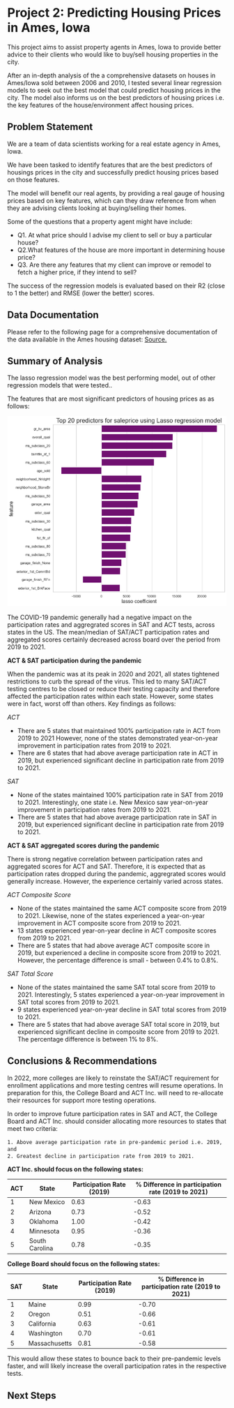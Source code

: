 
# Project 2: Predicting Housing Prices in Ames, Iowa


This project aims to assist property agents in Ames, Iowa to provide better advice to their clients who would like to buy/sell housing properties in the city. 

After an in-depth analysis of the a comprehensive datasets on houses in Ames/Iowa sold between 2006 and 2010, I tested several linear regression models to seek out the best model that could predict housing prices in the city. 
The model also informs us on the best predictors of housing prices i.e. the key features of the house/environment affect housing prices. 



## Problem Statement

   We are a team of data scientists working for a real estate agency in Ames, Iowa. 

   We have been tasked to identify features that are the best predictors of housings prices in the city and successfully predict housing prices based on those features. 

   The model will benefit our real agents, by providing a real gauge of housing prices based on key features, which can they draw reference from when they are advising clients looking at buying/selling their homes.  

   Some of the questions that a property agent might have include:
  *  Q1. At what price should I advise my client to sell or buy a particular house? 
  *  Q2.What features of the house are more important in determining house price?
  *  Q3. Are there any features that my client can improve or remodel to fetch a higher price, if they intend to sell? 
    
The success of the regression models is evaluated based on their R2 (close to 1 the better) and RMSE (lower the better) scores. 
## Data Documentation

Please refer to the following page for a comprehensive documentation of the data available in the Ames housing dataset:
[Source.
](http://jse.amstat.org/v19n3/decock/DataDocumentation.txt
)


## Summary of Analysis

The lasso regression model was the best performing model, out of other regression models that were tested.. 

The features that are most significant predictors of housing prices as as follows:

![image1](top20.png)


The COVID-19 pandemic generally had a negative impact on the participation rates and aggregrated scores in SAT and ACT tests, across states in the US. The mean/median of SAT/ACT participation rates and aggregated scores certainly decreased across board over the period from 2019 to 2021. 

**ACT & SAT participation during the pandemic**

When the pandemic was at its peak in 2020 and 2021, all states tightened restrictions to curb the spread of the virus. This led to many SAT/ACT testing centres to be closed or reduce their testing capacity and therefore affected the participation rates within each state. However, some states were in fact, worst off than others. Key findings as follows: 

*ACT*    
* There are 5 states that maintained 100% participation rate in ACT from 2019 to 2021 However, none of the states demonstrated year-on-year improvement in participation rates from 2019 to 2021.    
* There are 6 states that had above average participation rate in ACT in 2019, but experienced significant decline in participation rate from 2019 to 2021.
  
*SAT*
* None of the states maintained 100% participation rate in SAT from 2019 to 2021. Interestingly, one state i.e. New Mexico saw year-on-year improvement in participation rates from 2019 to 2021. 
* There are 5 states that had above average participation rate in SAT in 2019, but experienced significant decline in participation rate from 2019 to 2021.    

**ACT & SAT aggregated scores during the pandemic**

There is strong negative correlation between participation rates and aggregated scores for ACT and SAT. Therefore, it is expected that as participation rates dropped during the pandemic, aggregrated scores would generally increase. However, the experience certainly varied across states.  

*ACT Composite Score*
* None of the states maintained the same ACT composite score from 2019 to 2021. Likewise, none of the states experienced a year-on-year improvement in ACT composite score from 2019 to 2021. 
* 13 states experienced year-on-year decline in ACT composite scores from 2019 to 2021. 
* There are 5 states that had above average ACT composite score in 2019, but experienced a decline in composite score from 2019 to 2021. However, the percentage difference is small - between 0.4% to 0.8%. 
    
*SAT Total Score*
* None of the states maintained the same SAT total score from 2019 to 2021. Interestingly, 5 states experienced a year-on-year improvement in SAT total scores from 2019 to 2021.
* 9 states experienced year-on-year decline in SAT total scores from 2019 to 2021. 
* There are 5 states that had above average SAT total score in 2019, but experienced significant decline in composite score from 2019 to 2021. The percentage difference is between 1% to 8%.
   

## Conclusions & Recommendations

In 2022, more colleges are likely to reinstate the SAT/ACT requirement for enrollment applications and more testing centres will resume operations. In preparation for this, the College Board and ACT Inc. will need to re-allocate their resources for support more testing operations.  

In order to improve future participation rates in SAT and ACT, the College Board and ACT Inc. should consider allocating more resources to states that meet two criteria:

    1. Above average participation rate in pre-pandemic period i.e. 2019, and
    2. Greatest decline in participation rate from 2019 to 2021. 




**ACT Inc. should focus on the following states:**

ACT | State |Participation Rate (2019) |% Difference in participation rate (2019 to 2021) |
--- | --- | --- | --- |
1 | New Mexico |0.63|-0.63|
2 | Arizona |0.73|-0.52|
3 | Oklahoma |1.00|-0.42|
4 | Minnesota |0.95|-0.36|
5 | South Carolina|0.78|-0.35|

**College Board should focus on the following states:**

SAT | State |Participation Rate (2019)|% Difference in participation rate (2019 to 2021) |
--- | --- | --- | --- |
1 | Maine |0.99|-0.70|
2 | Oregon |0.51|-0.66|
3 | California |0.63|-0.61|
4 | Washington |0.70|-0.61|
5 | Massachusetts |0.81|-0.58|

This would allow these states to bounce back to their pre-pandemic levels faster, and will likely increase the overall participation rates in the respective tests. 
## Next Steps

